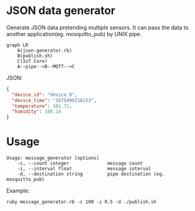 # JSON data generator

Generate JSON data pretending multiple sensors. It can pass the data to another application(eg. mosquitto_pub) by UNIX pipe. 

```mermaid
graph LR
    A(json-generator.rb)
    B(publish.sh)
    C(IoT Core)
    A--pipe-->B--MQTT-->C  
```

JSON:

```json
{
  "device_id": "device_8",
  "device_time": "1675499216153",
  "temperature": 101.71,
  "humidity": 100.14
}
```

# Usage

```
Usage: message_generator [options]
    -c, --count integer              message count
    -i, --interval float             message interval
    -d, --destination string         pipe destination (eg. mosquitto_pub)
```

Example:

```
ruby message_generator.rb -c 100 -i 0.5 -d ./publish.sh
```

